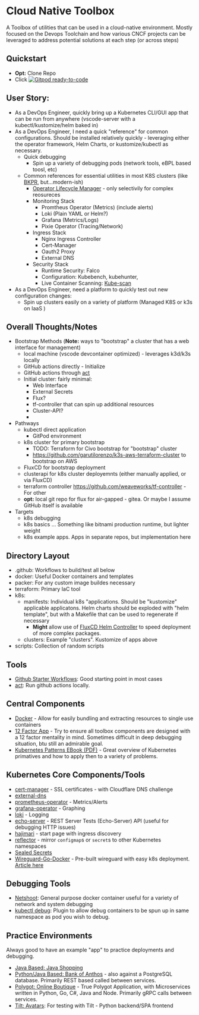 # Cloud Native Toolbox

A Toolbox of utilities that can be used in a cloud-native environment.  Mostly focused on the Devops Toolchain and how
various CNCF projects can be leveraged to address potential solutions at each step (or across steps)

## Quickstart

- **Opt:** Clone Repo
- Click <a href="https://gitpod.io/from-referrer/">
    <img src="https://img.shields.io/badge/Gitpod-ready--to--code-908a85?logo=gitpod" alt="Gitpod ready-to-code" />
  </a>


## User Story:

- As a DevOps Engineer, quickly bring up a Kubernetes CLI/GUI app that can be run from anywhere (vscode-server with a kubectl/kustomize/helm baked in)
- As a DevOps Engineer, I need a quick "reference" for common configurations.  Should be installed relatively quickly - leveraging either the operator framework, Helm Charts, or kustomize/kubectl as necessary.
  - Quick debugging
    - Spin up a variety of debugging pods (network tools, eBPL based toosl, etc)
  - Common references for essential utilities in most K8S clusters (like [BKPR](https://github.com/vmware-archive/kube-prod-runtime), but...modern-ish)
    - [Operator Lifecycle Manager](https://olm.operatorframework.io/) - only selectivily for complex reosureces
    - Monitoring Stack
      - Promtheus Operator (Metrics) (include alerts)
      - Loki (Plain YAML or Helm?)
      - Grafana (Metrics/Logs) 
      - Pixie Operator (Tracing/Network)
    - Ingress Stack
      - Nginx Ingress Controller
      - Cert-Manager
      - Oauth2 Proxy
      - External DNS
    - Security Stack
      - Runtime Security: Falco
      - Configuration: Kubebench, kubehunter, 
      - Live Container Scanning: [Kube-scan](https://github.com/octarinesec/kube-scan)
- As a DevOps Engineer, need a platform to quickly test out new configuration changes:
  - Spin up clusters easily on a variety of platform (Managed K8S or k3s on IaaS )

## Overall Thoughts/Notes

- Bootstrap Methods (**Note:** ways to "bootstrap" a cluster that has a web interface for management)
  - local machine (vscode devcontainer optimized) - leverages k3d/k3s locally
  - GitHub actions directly - Initialize 
  - GitHub actions through [act](https://github.com/nektos/act)
  - Initial cluster: fairly minimal:
    - Web Interface
    - External Secrets 
    - Flux?
    - tf-controller that can spin up additional resources
    - Cluster-API?
    - 
- Pathways
  - kubectl direct application
    - GitPod environment
  - k8s cluster for primary bootstrap
    - TODO: Terraform for Civo bootstrap for "bootstrap" cluster    
    - https://github.com/garutilorenzo/k3s-aws-terraform-cluster to bootstrap on AWS
  - FluxCD for bootstrap deployment
  - clusterapi for k8s cluster deployemnts (either manually applied, or via FluxCD)
  - terraform controller https://github.com/weaveworks/tf-controller  - For other 
  - **opt:** local git repo for flux for air-gapped - gitea.  Or maybe I assume GitHub itself is available
- Targets
  - k8s debugging
  - k8s basics ... Something like bitnami production runtime, but lighter weight
  - k8s example apps.  Apps in separate repos, but implementation here

## Directory Layout

- .github: Workflows to build/test all below
- docker: Useful Docker containers and templates
- packer: For any custom image buildes necessary
- terraform: Primary IaC tool
- k8s:
    - manifests: Individual k8s "applications.  Should be "kustomize" applicable applicatons.  Helm charts should be exploded with "helm template", but with a Makefile that can be used to regenerate if necessary
      - **Might** allow use of [FluxCD Helm Controller](https://fluxcd.io/docs/components/helm/) to speed deployment of more complex packages.
    - clusters: Example "clusters".  Kustomize of apps above
- scripts: Collection of random scripts 

## Tools

- [Github Starter Workflows](https://github.com/actions/starter-workflows): Good starting point in most cases
- [act](https://github.com/nektos/act): Run github actions locally.

## Central Components

- [Docker](https://www.docker.com/) - Allow for easily bundling and extracting resources to single use containers
- [12 Factor App](https://12factor.net/) - Try to ensure all toolbox components are designed with a 12 factor mentality in mind.  Sometimes difficult in deep debugging situation, btu still an admirable goal.
- [Kubernetes Patterns EBook (PDF)](https://www.redhat.com/cms/managed-files/cm-oreilly-kubernetes-patterns-ebook-f19824-201910-en.pdf) - Great overview of Kubernetes primatives and how to apply then to a variety of problems.

## Kubernetes Core Components/Tools

- [cert-manager](https://cert-manager.io/) - SSL certificates - with Cloudflare DNS challenge
- [external-dns](https://github.com/kubernetes-sigs/external-dns)
- [prometheus-operator](https://prometheus-operator.dev/) - Metrics/Alerts
- [grafana-operator](https://github.com/grafana-operator/grafana-operator) - Graphing
- [loki](https://grafana.com/docs/loki/latest/installation/helm/) - Logging
- [echo-server](https://github.com/Ealenn/Echo-Server) - REST Server Tests (Echo-Server) API (useful for debugging HTTP issues)
- [hajimari](https://github.com/toboshii/hajimari) - start page with ingress discovery
- [reflector](https://github.com/emberstack/kubernetes-reflector) - mirror `configmap`s or `secret`s to other Kubernetes namespaces
- [Sealed Secrets](https://github.com/bitnami-labs/sealed-secrets)
- [Wireguard-Go-Docker](https://github.com/masipcat/wireguard-go-docker) - Pre-built wireguard with easy k8s deployment.  [Article here](https://blog.jamesclonk.io/posts/wireguard-on-kubernetes/)

## Debugging Tools

- [Netshoot](https://github.com/nicolaka/netshoot): General purpose docker container useful for a variety of network and system debugging
- [kubectl debug](https://github.com/aylei/kubectl-debug): Plugin to allow debug containers to be spun up in same namespace as pod you wish to debug.

## Practice Environments

Always good to have an example "app" to practice deployments and debugging.

- [Java Based: Java Shopping](https://github.com/danielbryantuk/oreilly-docker-java-shopping)
- [Python/Java Based: Bank of Anthos](https://github.com/GoogleCloudPlatform/bank-of-anthos) - also against a PostgreSQL database.  Primarily REST based called between services.
- [Polygot: Online Boutique](https://github.com/GoogleCloudPlatform/microservices-demo) - True Polygot Application, with Microservices written in Python, Go, C#, Java and Node.  Primarily gRPC calls between services.
- [Tilt: Avatars](https://github.com/tilt-dev/tilt-avatars): For testing with Tilt - Python backend/SPA frontend
